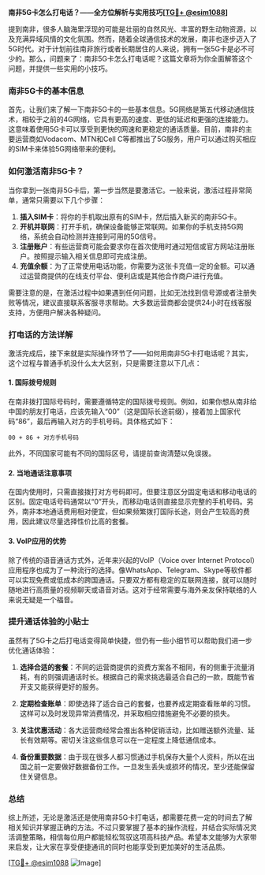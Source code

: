 **南非5G卡怎么打电话？——全方位解析与实用技巧[[TG💪+ @esim1088](https://t.me/s/esim1088)]**

提到南非，很多人脑海里浮现的可能是壮丽的自然风光、丰富的野生动物资源，以及充满异域风情的文化氛围。然而，随着全球通信技术的发展，南非也逐步迈入了5G时代。对于计划前往南非旅行或者长期居住的人来说，拥有一张5G卡是必不可少的。那么，问题来了：南非5G卡怎么打电话呢？这篇文章将为你全面解答这个问题，并提供一些实用的小技巧。

### 南非5G卡的基本信息

首先，让我们来了解一下南非5G卡的一些基本信息。5G网络是第五代移动通信技术，相较于之前的4G网络，它具有更高的速度、更低的延迟和更强的连接能力。这意味着使用5G卡可以享受到更快的网速和更稳定的通话质量。目前，南非的主要运营商如Vodacom、MTN和Cell C等都推出了5G服务，用户可以通过购买相应的SIM卡来体验5G网络带来的便利。

### 如何激活南非5G卡？

当你拿到一张南非5G卡后，第一步当然是要激活它。一般来说，激活过程非常简单，通常只需要以下几个步骤：

1. **插入SIM卡**：将你的手机取出原有的SIM卡，然后插入新买的南非5G卡。
2. **开机并联网**：打开手机，确保设备能够正常联网。如果你的手机支持5G网络，系统会自动检测并连接到可用的5G信号。
3. **注册账户**：有些运营商可能会要求你在首次使用时通过短信或官方网站注册账户。按照提示输入相关信息即可完成注册。
4. **充值余额**：为了正常使用电话功能，你需要为这张卡充值一定的金额。可以通过运营商提供的在线支付平台、便利店或是其他合作商户进行充值。

需要注意的是，在激活过程中如果遇到任何问题，比如无法找到信号源或者注册失败等情况，建议直接联系客服寻求帮助。大多数运营商都会提供24小时在线客服支持，方便用户解决各种疑问。

### 打电话的方法详解

激活完成后，接下来就是实际操作环节了——如何用南非5G卡打电话呢？其实，这个过程与普通手机没什么太大区别，只是需要注意以下几点：

#### 1. 国际拨号规则
在南非拨打国际号码时，需要遵循特定的国际拨号规则。例如，如果你想从南非给中国的朋友打电话，应该先输入“00”（这是国际长途前缀），接着加上国家代码“86”，最后再输入对方的手机号码。具体格式如下：
```
00 + 86 + 对方手机号码
```
此外，不同国家可能有不同的国际区号，请提前查询清楚以免误拨。

#### 2. 当地通话注意事项
在国内使用时，只需直接拨打对方号码即可。但要注意区分固定电话和移动电话的区别。固定电话号码通常以“0”开头，而移动电话则直接显示完整的手机号码。另外，南非本地通话费用相对便宜，但如果频繁拨打国际长途，则会产生较高的费用，因此建议尽量选择性价比高的套餐。

#### 3. VoIP应用的优势
除了传统的语音通话方式外，近年来兴起的VoIP（Voice over Internet Protocol）应用程序也成为了一种流行的选择。像WhatsApp、Telegram、Skype等软件都可以实现免费或低成本的跨国通话。只要双方都有稳定的互联网连接，就可以随时随地进行高质量的视频聊天或语音对话。这对于经常需要与海外亲友保持联络的人来说无疑是一个福音。

### 提升通话体验的小贴士

虽然有了5G卡之后打电话变得简单快捷，但仍有一些小细节可以帮助我们进一步优化通话体验：

1. **选择合适的套餐**：不同的运营商提供的资费方案各不相同，有的侧重于流量消耗，有的则强调通话时长。根据自己的需求挑选最适合自己的一款，既能节省开支又能获得更好的服务。
   
2. **定期检查账单**：即使选择了适合自己的套餐，也要养成定期查看账单的习惯。这样可以及时发现异常消费情况，并采取相应措施避免不必要的损失。

3. **关注优惠活动**：各大运营商经常会推出各种促销活动，比如赠送额外流量、延长有效期等。密切关注这些信息可以在一定程度上降低通信成本。

4. **备份重要数据**：由于现在很多人都习惯通过手机保存大量个人资料，所以在出国之前一定要做好数据备份工作。一旦发生丢失或损坏的情况，至少还能保留住关键信息。

### 总结

综上所述，无论是激活还是使用南非5G卡打电话，都需要花费一定的时间去了解相关知识并掌握正确的方法。不过只要掌握了基本的操作流程，并结合实际情况灵活调整策略，相信每位用户都能轻松驾驭这项高科技产品。希望本文能够为大家带来启发，让大家在享受便捷通讯的同时也能享受到更加美好的生活品质。

[[TG💪+ @esim1088](https://t.me/s/esim1088) ![Image](https://i.postimg.cc/4NQfJmqS/Snipaste-2025-05-13-00-14-12.png)]